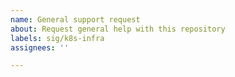 ```yaml
---
name: General support request
about: Request general help with this repository
labels: sig/k8s-infra
assignees: ''

---
```


